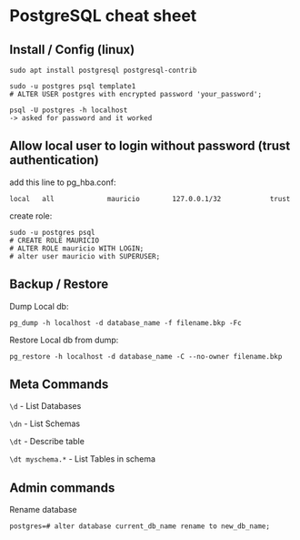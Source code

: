 # PostgreSQL cheat sheet

## Install / Config (linux)

```
sudo apt install postgresql postgresql-contrib

sudo -u postgres psql template1
# ALTER USER postgres with encrypted password 'your_password';

psql -U postgres -h localhost
-> asked for password and it worked
```

## Allow local user to login without password (trust authentication)

add this line to pg_hba.conf:
```
local   all             mauricio        127.0.0.1/32            trust
```

create role:
```
sudo -u postgres psql
# CREATE ROLE MAURICIO
# ALTER ROLE mauricio WITH LOGIN;
# alter user mauricio with SUPERUSER;
```

## Backup / Restore

Dump Local db:

```pg_dump -h localhost -d database_name -f filename.bkp -Fc```

Restore Local db from dump:

```pg_restore -h localhost -d database_name -C --no-owner filename.bkp```

## Meta Commands

`\d` - List Databases

`\dn` - List Schemas

`\dt` - Describe table

`\dt myschema.*` - List Tables in schema

## Admin commands

Rename database

```postgres=# alter database current_db_name rename to new_db_name;```

